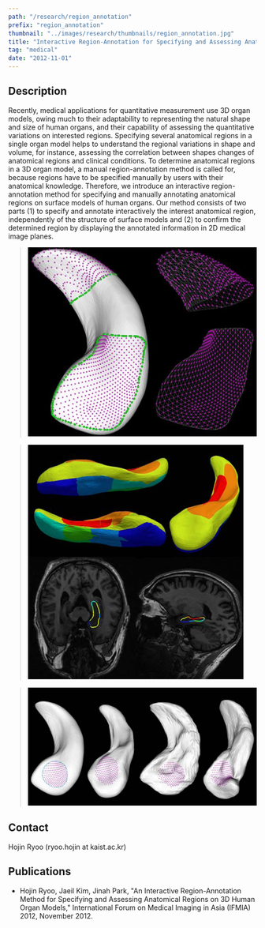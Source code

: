 ```yaml
---
path: "/research/region_annotation"
prefix: "region_annotation"
thumbnail: "../images/research/thumbnails/region_annotation.jpg"
title: "Interactive Region-Annotation for Specifying and Assessing Anatomical Regions on 3D Human Organ Models"
tag: "medical"
date: "2012-11-01"
---
```


## Description

Recently, medical applications for quantitative measurement use 3D organ models, owing much to their adaptability to representing the natural shape and size of human organs, and their capability of assessing the quantitative variations on interested regions. Specifying several anatomical regions in a single organ model helps to understand the regional variations in shape and volume, for instance, assessing the correlation between shapes changes of anatomical regions and clinical conditions. To determine anatomical regions in a 3D organ model, a manual region-annotation method is called for, because regions have to be specified manually by users with their anatomical knowledge. Therefore, we introduce an interactive region-annotation method for specifying and manually annotating anatomical regions on surface models of human organs. Our method consists of two parts (1) to specify and annotate interactively the interest anatomical region, independently of the structure of surface models and (2) to confirm the determined region by displaying the annotated information in 2D medical image planes.

> ![Figure 1. Vertices in the annotated region](../images/research/region_annotation/img1.jpg)

> ![Figure 2. Mapping annotation information from 3D hippocampus model to 2D medical image plane](../images/research/region_annotation/img2.jpg)

> ![Figure 3. Mapping a specified region from the mean shape model onto individual subject’s model](../images/research/region_annotation/img3.jpg)

## Contact

Hojin Ryoo (ryoo.hojin at kaist.ac.kr)

## Publications

- Hojin Ryoo, Jaeil Kim, Jinah Park, "An Interactive Region-Annotation Method for Specifying and Assessing Anatomical Regions on 3D Human Organ Models," International Forum on Medical Imaging in Asia (IFMIA) 2012, November 2012.